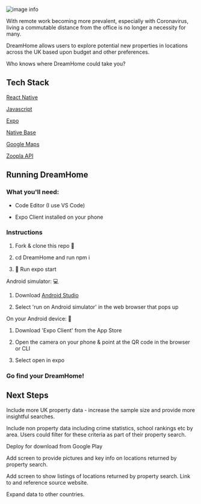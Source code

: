 ![image info](https://github.com/matt-haddon/dream-home/blob/master/DreamHome/assets/mockup.png)




With remote work becoming more prevalent, especially with Coronavirus, living a commutable distance from the office is no longer a necessity for many.

DreamHome allows users to explore potential new properties in locations across the UK based upon budget and other preferences.

Who knows where DreamHome could take you?

## Tech Stack

[React Native](https://reactnative.dev/)

[Javascript](https://www.javascript.com/)

[Expo](https://expo.io/)

[Native Base](https://nativebase.io/)

[Google Maps](https://github.com/react-native-maps/react-native-maps)

[Zoopla API](https://developer.zoopla.co.uk/)

## Running DreamHome

### What you'll need:

- Code Editor (I use VS Code)

- Expo Client installed on your phone

### Instructions

1. Fork & clone this repo 🍴

2. cd DreamHome and run npm i

3. 🚀 Run expo start

Android simulator: 💻

1. Download [Android Studio](https://developer.android.com/studio)

2. Select 'run on Android simulator' in the web browser that pops up

On your Android device: 📱

1. Download 'Expo Client' from the App Store

2. Open the camera on your phone & point at the QR code in the browser or CLI

3. Select open in expo

### Go find your DreamHome!

## Next Steps

Include more UK property data - increase the sample size and provide more insightful searches.

Include non property data including crime statistics, school rankings etc by area. Users could filter for these criteria as part of their property search.

Deploy for download from Google Play

Add screen to provide pictures and key info on locations returned by property search.

Add screen to show listings of locations returned by property search. Link to and reference source website.

Expand data to other countries.

